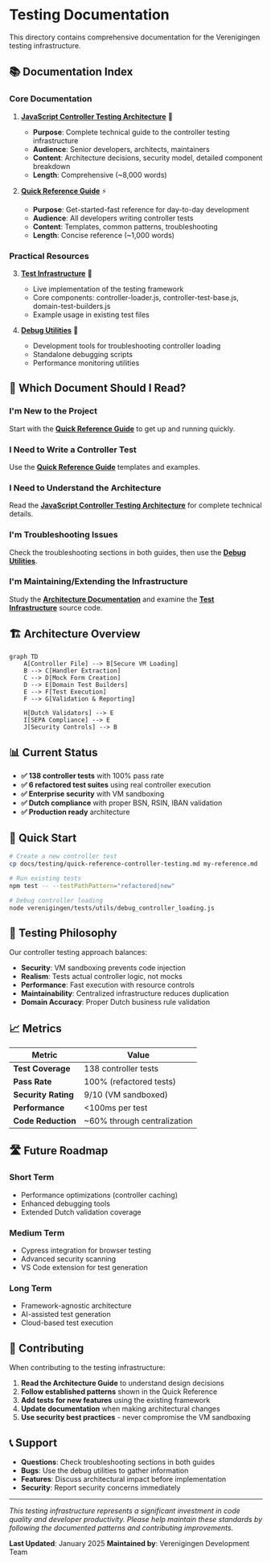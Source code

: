 # Testing Documentation

This directory contains comprehensive documentation for the Verenigingen testing infrastructure.

## 📚 Documentation Index

### Core Documentation

1. **[JavaScript Controller Testing Architecture](javascript-controller-testing-architecture.md)** 📖
   - **Purpose**: Complete technical guide to the controller testing infrastructure
   - **Audience**: Senior developers, architects, maintainers
   - **Content**: Architecture decisions, security model, detailed component breakdown
   - **Length**: Comprehensive (~8,000 words)

2. **[Quick Reference Guide](quick-reference-controller-testing.md)** ⚡
   - **Purpose**: Get-started-fast reference for day-to-day development
   - **Audience**: All developers writing controller tests
   - **Content**: Templates, common patterns, troubleshooting
   - **Length**: Concise reference (~1,000 words)

### Practical Resources

3. **[Test Infrastructure](../../tests/setup/)** 🔧
   - Live implementation of the testing framework
   - Core components: controller-loader.js, controller-test-base.js, domain-test-builders.js
   - Example usage in existing test files

4. **[Debug Utilities](../../tests/utils/)** 🐛
   - Development tools for troubleshooting controller loading
   - Standalone debugging scripts
   - Performance monitoring utilities

## 🎯 Which Document Should I Read?

### I'm New to the Project
Start with the **[Quick Reference Guide](quick-reference-controller-testing.md)** to get up and running quickly.

### I Need to Write a Controller Test
Use the **[Quick Reference Guide](quick-reference-controller-testing.md)** templates and examples.

### I Need to Understand the Architecture
Read the **[JavaScript Controller Testing Architecture](javascript-controller-testing-architecture.md)** for complete technical details.

### I'm Troubleshooting Issues
Check the troubleshooting sections in both guides, then use the **[Debug Utilities](../../tests/utils/)**.

### I'm Maintaining/Extending the Infrastructure
Study the **[Architecture Documentation](javascript-controller-testing-architecture.md)** and examine the **[Test Infrastructure](../../tests/setup/)** source code.

## 🏗️ Architecture Overview

```mermaid
graph TD
    A[Controller File] --> B[Secure VM Loading]
    B --> C[Handler Extraction]
    C --> D[Mock Form Creation]
    D --> E[Domain Test Builders]
    E --> F[Test Execution]
    F --> G[Validation & Reporting]

    H[Dutch Validators] --> E
    I[SEPA Compliance] --> E
    J[Security Controls] --> B
```

## 📊 Current Status

- **✅ 138 controller tests** with 100% pass rate
- **✅ 6 refactored test suites** using real controller execution
- **✅ Enterprise security** with VM sandboxing
- **✅ Dutch compliance** with proper BSN, RSIN, IBAN validation
- **✅ Production ready** architecture

## 🚀 Quick Start

```bash
# Create a new controller test
cp docs/testing/quick-reference-controller-testing.md my-reference.md

# Run existing tests
npm test -- --testPathPattern="refactored|new"

# Debug controller loading
node verenigingen/tests/utils/debug_controller_loading.js
```

## 🔄 Testing Philosophy

Our controller testing approach balances:

- **Security**: VM sandboxing prevents code injection
- **Realism**: Tests actual controller logic, not mocks
- **Performance**: Fast execution with resource controls
- **Maintainability**: Centralized infrastructure reduces duplication
- **Domain Accuracy**: Proper Dutch business rule validation

## 📈 Metrics

| Metric | Value |
|--------|--------|
| **Test Coverage** | 138 controller tests |
| **Pass Rate** | 100% (refactored tests) |
| **Security Rating** | 9/10 (VM sandboxed) |
| **Performance** | <100ms per test |
| **Code Reduction** | ~60% through centralization |

## 🛣️ Future Roadmap

### Short Term
- Performance optimizations (controller caching)
- Enhanced debugging tools
- Extended Dutch validation coverage

### Medium Term
- Cypress integration for browser testing
- Advanced security scanning
- VS Code extension for test generation

### Long Term
- Framework-agnostic architecture
- AI-assisted test generation
- Cloud-based test execution

## 🤝 Contributing

When contributing to the testing infrastructure:

1. **Read the Architecture Guide** to understand design decisions
2. **Follow established patterns** shown in the Quick Reference
3. **Add tests for new features** using the existing framework
4. **Update documentation** when making architectural changes
5. **Use security best practices** - never compromise the VM sandboxing

## 📞 Support

- **Questions**: Check troubleshooting sections in both guides
- **Bugs**: Use the debug utilities to gather information
- **Features**: Discuss architectural impact before implementation
- **Security**: Report security concerns immediately

---

*This testing infrastructure represents a significant investment in code quality and developer productivity. Please help maintain these standards by following the documented patterns and contributing improvements.*

**Last Updated**: January 2025
**Maintained by**: Verenigingen Development Team

